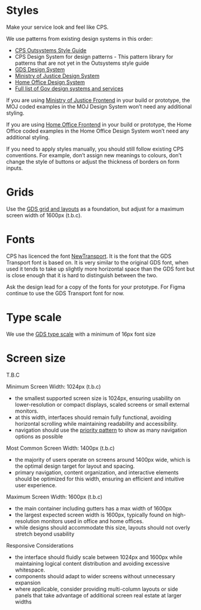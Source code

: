 # Styles

Make your service look and feel like CPS.

We use patterns from existing design systems in this order:

- [CPS Outsystems Style Guide](https://cps-dev.outsystemsenterprise.com/Casework_StyleGuide/UIPatterns)
- CPS Design System for design patterns - This pattern library for patterns that are not yet in the Outsystems style guide
- [GDS Design System](https://design-system.service.gov.uk/)
- [Ministry of Justice Design System](https://design-patterns.service.justice.gov.uk/)
- [Home Office Design System](https://design.homeoffice.gov.uk/)
- [Full list of Gov design systems and services](https://x-govuk.github.io//)


If you are using [Ministry of Justice Frontend](https://design-patterns.service.justice.gov.uk/) in your build or prototype, the MOJ coded examples in the MOJ Design System won’t need any additional styling.

If you are using [Home Office Frontend](https://design.homeoffice.gov.uk/get-started) in your build or prototype, the Home Office coded examples in the Home Office Design System won’t need any additional styling.

If you need to apply styles manually, you should still follow existing CPS conventions. For example, don’t assign new meanings to colours, don’t change the style of buttons or adjust the thickness of borders on form inputs.


# Grids
Use the [GDS grid and layouts](https://design-system.service.gov.uk/styles/layout/) as a foundation, but adjust for a maximum screen width of 1600px (t.b.c).


# Fonts

CPS has licenced the font [NewTransport](http://www.newtransport.co.uk/). It is the font that the GDS Transport font is based on. It is very similar to the original GDS font, when used it tends to take up slightly more horizontal space than the GDS font but is close enough that it is hard to distinguish between the two.

Ask the design lead for a copy of the fonts for your prototype. For Figma continue to use the GDS Transport font for now.

# Type scale

 We use the [GDS type scale](https://design-system.service.gov.uk/styles/type-scale/) with a minimum of 16px font size



# Screen size
T.B.C

Minimum Screen Width: 1024px (t.b.c)
- the smallest supported screen size is 1024px, ensuring usability on lower-resolution or compact displays, scaled screens or small external monitors.
- at this width, interfaces should remain fully functional, avoiding horizontal scrolling while maintaining readability and accessibility.
- navigation should use the [priority pattern](https://jayfreestone.github.io/priority-plus/) to show as many navigation options as possible

Most Common Screen Width: 1400px (t.b.c) 
- the majority of users operate on screens around 1400px wide, which is the optimal design target for layout and spacing.
- primary navigation, content organization, and interactive elements should be optimized for this width, ensuring an efficient and intuitive user experience.

Maximum Screen Width: 1600px (t.b.c)
- the main container including gutters has a max width of 1600px
- the largest expected screen width is 1600px, typically found on high-resolution monitors used in office and home offices.
- while designs should accommodate this size, layouts should not overly stretch beyond usability

Responsive Considerations
- the interface should fluidly scale between 1024px and 1600px while maintaining logical content distribution and avoiding excessive whitespace.
- components should adapt to wider screens without unnecessary expansion
- where applicable, consider providing multi-column layouts or side panels that take advantage of additional screen real estate at larger widths